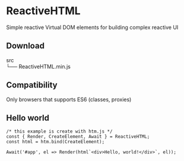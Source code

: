 # ReactiveHTML
Simple reactive Virtual DOM elements for building complex reactive UI

## Download

src  
 └── ReactiveHTML.min.js
 
 ## Compatibility   
 Only browsers that supports ES6 (classes, proxies)   
  
 ## Hello world
 ```
 /* this example is create with htm.js */
 const { Render, CreateElement, Await } = ReactiveHTML;
 const html = htm.bind(CreateElement);
 
 Await('#app', el => Render(html`<div>Hello, world!</div>`, el));
 
 ```



